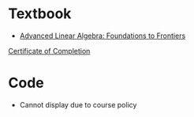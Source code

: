 # Textbook

- [Advanced Linear Algebra: Foundations to Frontiers](https://www.cs.utexas.edu/~flame/laff/alaff/ALAFF.html)

[Certificate of Completion](https://badgr.com/public/assertions/7LiS9XZ-TH-1i0Av7RkLNw?identity__email=nhamhung.gttn@gmail.com)

# Code

- Cannot display due to course policy
